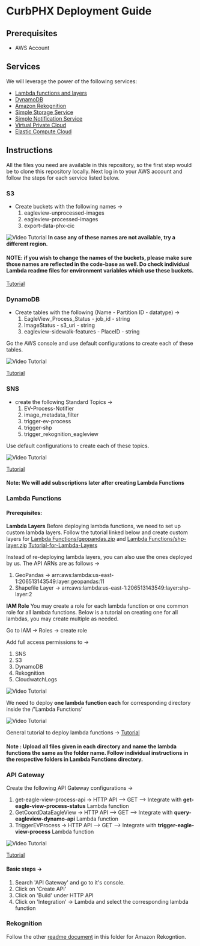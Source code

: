 # CurbPHX Deployment Guide

## Prerequisites
- AWS Account

## Services
We will leverage the power of the following services:
  - [Lambda functions and layers](https://aws.amazon.com/lambda/)
  - [DynamoDB](https://aws.amazon.com/dynamodb/)
  - [Amazon Rekognition](https://aws.amazon.com/rekognition/)
  - [Simple Storage Service](https://aws.amazon.com/s3/)
  - [Simple Notification Service](https://aws.amazon.com/sns/?whats-new-cards.sort-by=item.additionalFields.postDateTime&whats-new-cards.sort-order=desc)
  - [Virtual Private Cloud](https://aws.amazon.com/vpc/)
  - [Elastic Compute Cloud](https://aws.amazon.com/ec2/)

## Instructions

All the files you need are available in this repository, so the first step would be to clone this repository locally. Next log in to your AWS account and follow the steps for each service listed below.

### S3
- Create buckets with the following names ->
  1. eagleview-unprocessed-images
  2. eagleview-processed-images
  3. export-data-phx-cic

![Video Tutorial](../images/deployment/s3.gif)
**In case any of these names are not available, try a different region.**

#### NOTE: if you wish to change the names of the buckets, please make sure those names are reflected in the code-base as well. Do check individual Lambda readme files for **environment variables** which use these buckets.


[Tutorial](https://docs.aws.amazon.com/AmazonS3/latest/userguide/create-bucket-overview.html)


### DynamoDB
- Create tables with the following (Name - Partition ID - datatype) ->
  1. EagleView_Process_Status - job_id - string
  2. ImageStatus - s3_uri - string
  3. eagleview-sidewalk-features - PlaceID - string 

Go the AWS console and use default configurations to create each of these tables.

![Video Tutorial](../images/deployment/dynamodb.gif)

[Tutorial](https://docs.aws.amazon.com/amazondynamodb/latest/developerguide/getting-started-step-1.html)

### SNS
- create the following Standard Topics ->
  1. EV-Process-Notifier	
  2. image_metadata_filter	
  3. trigger-ev-process	
  4. trigger-shp	
  5. trigger_rekognition_eagleview

Use default configurations to create each of these topics.

![Video Tutorial](../images/deployment/sns.gif)

[Tutorial](https://docs.aws.amazon.com/sns/latest/dg/sns-getting-started.html#step-create-queue)

#### Note: We will add subscriptions later after creating Lambda Functions

### Lambda Functions
#### Prerequisites:
**Lambda Layers**
Before deploying lambda functions, we need to set up custom lambda layers. Follow the tutorial linked below and create custom layers for [Lambda Functions/geopandas.zip](Lambda%20Functions/geopandas.zip) and [Lambda Functions/shp-layer.zip](Lambda%20Functions/shp-layer.zip)
[Tutorial-for-Lambda-Layers](https://docs.aws.amazon.com/lambda/latest/dg/configuration-layers.html#configuration-layers-create)

Instead of re-deploying lambda layers, you can also use the ones deployed by us.
The API ARNs are as follows ->
  1. GeoPandas -> 	arn:aws:lambda:us-east-1:206513143549:layer:geopandas:11
  2. Shapefile Layer -> 	arn:aws:lambda:us-east-1:206513143549:layer:shp-layer:2

**IAM Role**
You may create a role for each lambda function or one common role for all lambda functions.
Below is a tutorial on creating one for all lambdas, you may create multiple as needed.

Go to IAM -> Roles -> create role

Add full access permissions to ->
1. SNS
2. S3
3. DynamoDB
4. Rekognition
5. CloudwatchLogs

![Video Tutorial](../images/deployment/iam_role.gif)

We need to deploy **one lambda function each** for corresponding directory inside the /'Lambda Functions'

![Video Tutorial](../images/deployment/lambda.gif)

General tutorial to deploy lambda functions -> [Tutorial](https://docs.aws.amazon.com/lambda/latest/dg/getting-started-create-function.html)

#### Note : Upload all files given in each directory and name the lambda functions the same as the folder name. Follow individual instructions in the respective folders in Lambda Functions directory.

### API Gateway 
Create the following API Gateway configurations ->
1. get-eagle-view-process-api -> HTTP API --> GET --> Integrate with **get-eagle-view-process-status** Lambda function
2. GetCoordDataEagleView -> HTTP API --> GET --> Integrate with **query-eagleview-dynamo-api** Lambda function
3. TriggerEVProcess -> HTTP API --> GET --> Integrate with **trigger-eagle-view-process** Lambda function

![Video Tutorial](../images/deployment/api_gateway.gif)

[Tutorial](https://docs.aws.amazon.com/apigateway/latest/developerguide/getting-started-with-lambda-integration.html)

#### Basic steps ->
1. Search 'API Gateway' and go to it's console.
2. Click on 'Create API'
3. Click on 'Build' under HTTP API
4. Click on 'Integration' -> Lambda and select the corresponding lambda function

### Rekognition
Follow the other [readme document](./rekognition.md) in this folder for Amazon Rekogntion.